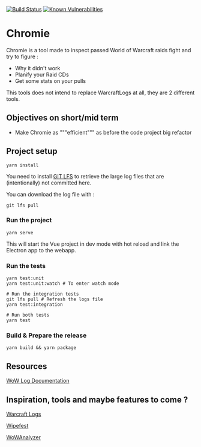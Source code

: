 [![Build Status](https://travis-ci.org/Kaijiro/chromie.svg?branch=master)](https://travis-ci.org/Kaijiro/chromie)
[![Known Vulnerabilities](https://snyk.io//test/github/Kaijiro/chromie/badge.svg?targetFile=package.json)](https://snyk.io//test/github/Kaijiro/chromie?targetFile=package.json)

# Chromie

Chromie is a tool made to inspect passed World of Warcraft raids fight and try to figure :
- Why it didn't work
- Planify your Raid CDs
- Get some stats on your pulls

This tools does not intend to replace WarcraftLogs at all, they are 2 different tools.
## Objectives on short/mid term
- Make Chromie as """efficient""" as before the code project big refactor

## Project setup
```shell script
yarn install
```

You need to install [GIT LFS](https://git-lfs.github.com/) to retrieve the large log files that are (intentionally) 
not committed here. 

You can download the log file with :
```shell script
git lfs pull
```

### Run the project 
```shell script
yarn serve
```

This will start the Vue project in dev mode with hot reload and link the Electron app
to the webapp.

### Run the tests
```shell script
yarn test:unit
yarn test:unit:watch # To enter watch mode

# Run the integration tests
git lfs pull # Refresh the logs file 
yarn test:integration

# Run both tests
yarn test
```

### Build & Prepare the release

```shell script
yarn build && yarn package
```

## Resources

[WoW Log Documentation](https://wow.gamepedia.com/COMBAT_LOG_EVENT)

## Inspiration, tools and maybe features to come ?

[Warcraft Logs](https://www.warcraftlogs.com/)

[Wipefest](https://www.wipefest.gg/)

[WoWAnalyzer](https://www.wowanalyzer.com/)
